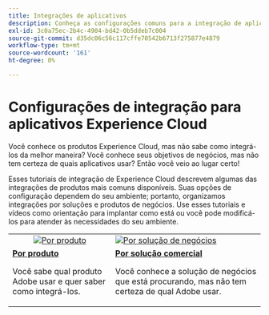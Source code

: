 ```yaml
---
title: Integrações de aplicativos
description: Conheça as configurações comuns para a integração de aplicativos Experience Cloud. Descubra como os melhores produtos empresariais da Adobe podem ajudá-lo a enfrentar seus desafios comerciais.
exl-id: 3c0a75ec-2b4c-4984-bd42-0b5ddeb7c004
source-git-commit: d35dc06c56c117cffe70542b6713f275877e4879
workflow-type: tm+mt
source-wordcount: '161'
ht-degree: 0%

---
```


# Configurações de integração para aplicativos Experience Cloud

Você conhece os produtos Experience Cloud, mas não sabe como integrá-los da melhor maneira? Você conhece seus objetivos de negócios, mas não tem certeza de quais aplicativos usar? Então você veio ao lugar certo!

Esses tutoriais de integração de Experience Cloud descrevem algumas das integrações de produtos mais comuns disponíveis. Suas opções de configuração dependem do seu ambiente; portanto, organizamos integrações por soluções e produtos de negócios. Use esses tutoriais e vídeos como orientação para implantar como está ou você pode modificá-los para atender às necessidades do seu ambiente.

<table>
<tr>
   <td style="vertical-align: middle; text-align: center;">
      <a  href="./integrations-between-applications/overview.md"><img alt="Por produto" src="https://cdn.experienceleague.adobe.com/thumb/by-product.png"/></a>
   </td>
   <td>
      <a  href="./solution-categories/overview.md"><img alt="Por solução de negócios" src="https://cdn.experienceleague.adobe.com/thumb/by-solution.png"/></a>
   </td>  
</tr>
<tr>
   <td>
      <div><strong><a href="./integrations-between-applications/overview.md">Por produto</a></strong></div>
      <p>
        Você sabe qual produto Adobe usar e quer saber como integrá-los.
      </p>
   </td>
   <td>
      <div><strong><a href="./solution-categories/overview.md">Por solução comercial</a></strong></div>
      <p>
        Você conhece a solução de negócios que está procurando, mas não tem certeza de qual Adobe usar.
      </p>
   </td>  
</tr>   
</table>
